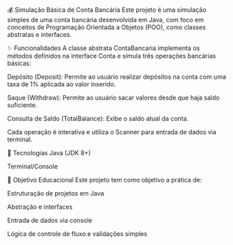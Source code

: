 💰 Simulação Básica de Conta Bancária
Este projeto é uma simulação simples de uma conta bancária desenvolvida em Java, com foco em conceitos de Programação Orientada a Objetos (POO), como classes abstratas e interfaces.

✨ Funcionalidades
A classe abstrata ContaBancaria implementa os métodos definidos na interface Conta e simula três operações bancárias básicas:

Depósito (Deposit): Permite ao usuário realizar depósitos na conta com uma taxa de 1% aplicada ao valor inserido.

Saque (Withdraw): Permite ao usuário sacar valores desde que haja saldo suficiente.

Consulta de Saldo (TotalBalance): Exibe o saldo atual da conta.

Cada operação é interativa e utiliza o Scanner para entrada de dados via terminal.

🔧 Tecnologias
Java (JDK 8+)

Terminal/Console

🧪 Objetivo Educacional
Este projeto tem como objetivo a prática de:

Estruturação de projetos em Java

Abstração e interfaces

Entrada de dados via console

Lógica de controle de fluxo e validações simples
